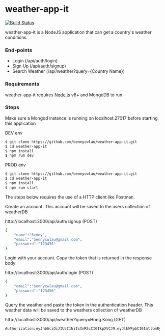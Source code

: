 # weather-app-it

[![Build Status](https://travis-ci.org/joemccann/dillinger.svg?branch=master)](https://github.com/bennycwlau/weather-app-it.git)

weather-app-it is a NodeJS application that can get a country's weather conditions.

### End-points

  - Login (/api/auth/login)
  - Sign Up (/api/auth/signup)
  - Search Weather (/api/weather?query={Country Name})

### Requirements

weather-app-it requires [Node.js](https://nodejs.org/) v8+ and MongoDB to run.

### Steps

Make sure a Mongod instance is running on localhost:27017 before starting this application

DEV env

```sh
$ git clone https://github.com/bennycwlau/weather-app-it.git
$ cd weather-app-it
$ npm install
$ npm run dev
```

PROD env

```sh
$ git clone https://github.com/bennycwlau/weather-app-it.git
$ cd weather-app-it
$ npm install
$ npm run start
```

The steps below requires the use of a HTTP client like Postman.

Create an account. This account will be saved to the users collection of weatherDB

http://localhost:3000/api/auth/signup (POST)

```sh
{
    "name":"Benny",
    "email":"bennycwlau@gmail.com",
    "password":"123456"
}
```

Login with your account. Copy the token that is returned in the response body

http://localhost:3000/api/auth/login (POST)

```sh
{
    "email":"bennycwlau@gmail.com",
    "password":"123456"
}
```

Query the weather and paste the token in the authentication header. This weather data will be saved to the weathers collection of weatherDB

http://localhost:3000/api/weather?query=Hong Kong (GET)

```sh
Authorization:eyJhbGciOiJIUzI1NiIsInR5cCI6IkpXVCJ9.eyJlbWFpbCI6ImtlbmRyaWNrQGdtYWlsLmNvbSIsIl9pZCI6IjVmZDIwNDQ2NDZiMWMwNmNkNTZmNjUyNiIsIm5hbWUiOiJLZW5kcmljayIsImlhdCI6MTYwNzU5OTE5NCwiZXhwIjoxNjM5MTU2Nzk0fQ.oaDt_SMP2MjleEjCJ8D5GVI948lXZb8VGt6dPGeerZw
```